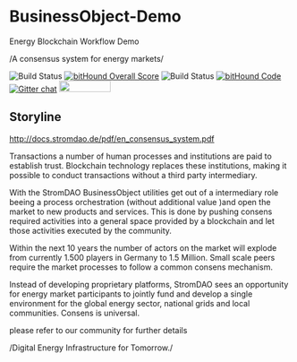 # BusinessObject-Demo
Energy Blockchain Workflow Demo

/A consensus system for energy markets/

![Build Status](https://app.codeship.com/projects/01db8140-0b02-0135-a191-4665eb7ab8b1/status?branch=master) [![bitHound Overall Score](https://www.bithound.io/github/energychain/StromDAO-BusinessObject/badges/score.svg)](https://www.bithound.io/github/energychain/StromDAO-BusinessObject) ![Build Status](https://travis-ci.org/energychain/StromDAO-BusinessObject.svg?branch=master) [![bitHound Code](https://www.bithound.io/github/energychain/StromDAO-BusinessObject/badges/code.svg)](https://www.bithound.io/github/energychain/StromDAO-BusinessObject) [![Gitter chat](https://badges.gitter.im/gitterHQ/gitter.png)](https://gitter.im/stromdao/BusinessObject) <a href="https://gratipay.com/StromDAO-Business-Object/"><img src="https://cdn.rawgit.com/gratipay/gratipay-badge/2.3.0/dist/gratipay.png" width="92" height="20"/></a>

## Storyline
http://docs.stromdao.de/pdf/en_consensus_system.pdf

Transactions a number of human processes and institutions are paid to establish trust. Blockchain technology replaces these institutions, making it possible to conduct transactions without a third party intermediary. 

With the StromDAO BusinessObject utilities get out of a intermediary role beeing a process orchestration (without additional value )and open the market to new products and services. This is done by pushing consens required activities into a general space provided by a blockchain and let those activities executed by the community.

Within the next 10 years the number of actors on the market will explode from currently 1.500 players in Germany to 1.5 Million. Small scale peers require the market processes to follow a common consens mechanism.

Instead of developing proprietary platforms, StromDAO sees an opportunity for energy market participants to jointly fund and develop a single environment for the global energy sector, national grids and local communities. Consens is universal.

please refer to our community for further details

/Digital Energy Infrastructure for Tomorrow./
 
